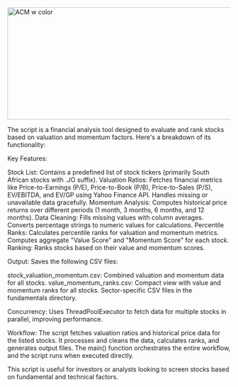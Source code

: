 <img width="780" height="253" alt="ACM w color" src="https://github.com/user-attachments/assets/526bc08b-9bbe-426c-994a-fd69ee37089a" />

The script is a financial analysis tool designed to evaluate and rank stocks based on valuation and momentum factors. Here's a breakdown of its functionality:

Key Features:

Stock List: Contains a predefined list of stock tickers (primarily South African stocks with .JO suffix).
Valuation Ratios: Fetches financial metrics like Price-to-Earnings (P/E), Price-to-Book (P/B), Price-to-Sales (P/S), EV/EBITDA, and EV/GP using Yahoo Finance API.
Handles missing or unavailable data gracefully.
Momentum Analysis: Computes historical price returns over different periods (1 month, 3 months, 6 months, and 12 months).
Data Cleaning: Fills missing values with column averages. Converts percentage strings to numeric values for calculations.
Percentile Ranks: Calculates percentile ranks for valuation and momentum metrics. Computes aggregate "Value Score" and "Momentum Score" for each stock.
Ranking: Ranks stocks based on their value and momentum scores.

Output: Saves the following CSV files:

stock_valuation_momentum.csv: Combined valuation and momentum data for all stocks.
value_momentum_ranks.csv: Compact view with value and momentum ranks for all stocks.
Sector-specific CSV files in the fundamentals directory.

Concurrency: Uses ThreadPoolExecutor to fetch data for multiple stocks in parallel, improving performance.

Workflow: The script fetches valuation ratios and historical price data for the listed stocks. It processes and cleans the data, calculates ranks, and generates output files. The main() function orchestrates the entire workflow, and the script runs when executed directly.

This script is useful for investors or analysts looking to screen stocks based on fundamental and technical factors.

